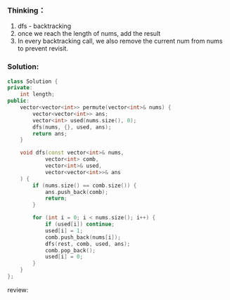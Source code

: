 ### Thinking：
1. dfs - backtracking
2. once we reach the length of nums, add the result
3. In every backtracking call, we also remove the current num from nums to prevent revisit.

### Solution:

```cpp
class Solution {
private: 
	int length;
public:
    vector<vector<int>> permute(vector<int>& nums) {
        vector<vector<int>> ans;
        vector<int> used(nums.size(), 0);
        dfs(nums, {}, used, ans);
        return ans;
    }

	void dfs(const vector<int>& nums,
			vector<int> comb,
			vector<int>& used,
			vector<vector<int>>& ans
	) {
		if (nums.size() == comb.size()) {
			ans.push_back(comb);
			return;
		}

		for (int i = 0; i < nums.size(); i++) {
			if (used[i]) continue;
			used[i] = 1;
			comb.push_back(nums[i]);
			dfs(rest, comb, used, ans);
			comb.pop_back();
			used[i] = 0;
		}
	}
};
```

review: